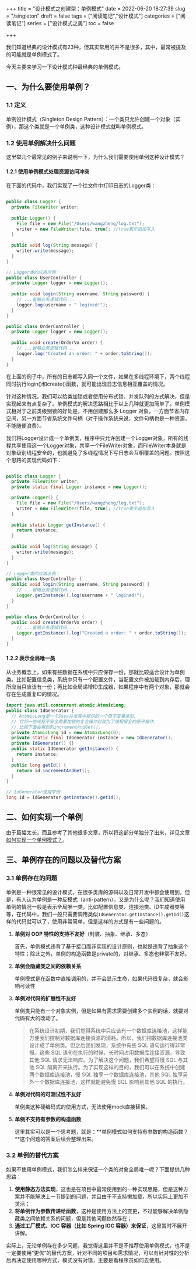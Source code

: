 +++
title = "设计模式之创建型：单例模式"
date = 2022-06-20 18:27:39
slug = "/singleton"
draft = false
tags = ["阅读笔记","设计模式"]
categories = ["阅读笔记"]
series = ["设计模式之美"]
toc = false

+++

我们知道经典的设计模式有23种，但其实常用的并不是很多，其中，最常被提及的可能就是单例模式了。



今天主要来学习一下设计模式种最经典的单例模式。

## 一、为什么要使用单例？

### 1.1 定义

单例设计模式（Singleton Design Pattern）：一个类只允许创建一个对象（实例），那这个类就是一个单例类，这种设计模式就叫单例模式。

### 1.2 使用单例解决什么问题

这里举几个最常见的例子来说明一下，为什么我们需要使用单例这种设计模式？

#### 1.2.1 使用单例模式处理资源访问冲突

在下面的代码中，我们实现了一个往文件中打印日志的Logger类：

```java

public class Logger {
  private FileWriter writer;
  
  public Logger() {
    File file = new File("/Users/wangzheng/log.txt");
    writer = new FileWriter(file, true); //true表示追加写入
  }
  
  public void log(String message) {
    writer.write(message);
  }
}

// Logger类的应用示例：
public class UserController {
  private Logger logger = new Logger();
  
  public void login(String username, String password) {
    // ...省略业务逻辑代码...
    logger.log(username + " logined!");
  }
}

public class OrderController {
  private Logger logger = new Logger();
  
  public void create(OrderVo order) {
    // ...省略业务逻辑代码...
    logger.log("Created an order: " + order.toString());
  }
}
```

在上面的例子中，所有的日志都写入同一个文件，如果在多线程环境下，两个线程同时执行login()和create()函数，就可能出现日志信息相互覆盖的情况。

针对这种情况，我们可以给类加锁或者使用分布式锁、并发队列的方式解决，但是实现起来有点复杂了。单例模式的解决思路相比于以上几种就更加简单了。单例模式相对于之前类级别锁的好处是，不用创建那么多 Logger 对象，一方面节省内存空间，另一方面节省系统文件句柄（对于操作系统来说，文件句柄也是一种资源，不能随便浪费）。



我们将Logger设计成一个单例类，程序中只允许创建一个Logger对象，所有的线程共享使用这一个Logger对象，共享一个FileWriter对象，而FileWriter本身就是对象级别线程安全的，也就避免了多线程情况下写日志会互相覆盖的问题。按照这个思路的实现代码如下：

```java

public class Logger {
  private FileWriter writer;
  private static final Logger instance = new Logger();

  private Logger() {
    File file = new File("/Users/wangzheng/log.txt");
    writer = new FileWriter(file, true); //true表示追加写入
  }
  
  public static Logger getInstance() {
    return instance;
  }
  
  public void log(String message) {
    writer.write(mesasge);
  }
}

// Logger类的应用示例：
public class UserController {
  public void login(String username, String password) {
    // ...省略业务逻辑代码...
    Logger.getInstance().log(username + " logined!");
  }
}

public class OrderController {  
  public void create(OrderVo order) {
    // ...省略业务逻辑代码...
    Logger.getInstance().log("Created a order: " + order.toString());
  }
}
```

#### 1.2.2 表示全局唯一类

从业务概念上，如果有些数据在系统中只应保存一份，那就比较适合设计为单例类。比如配置信息类，系统中只有一个配置文件，当配置文件被加载到内存后，理所应当只应该有一份；再比如全局递增ID生成器，如果程序中有两个对象，那就会存在生成重复ID的情况。

```java
import java.util.concurrent.atomic.AtomicLong;
public class IdGenerator {
  // AtomicLong是一个Java并发库中提供的一个原子变量类型,
  // 它将一些线程不安全需要加锁的复合操作封装为了线程安全的原子操作，
  // 比如下面会用到的incrementAndGet().
  private AtomicLong id = new AtomicLong(0);
  private static final IdGenerator instance = new IdGenerator();
  private IdGenerator() {}
  public static IdGenerator getInstance() {
    return instance;
  }
  public long getId() { 
    return id.incrementAndGet();
  }
}

// IdGenerator使用举例
long id = IdGenerator.getInstance().getId();
```

## 二、如何实现一个单例

由于篇幅太长，而且参考了其他很多文章，所以将这部分单独分了出来，详见文章[如何实现一个单例模式？](https://kiwi4814.com/posts/2022/singleton-impl/)。

## 三、单例存在的问题以及替代方案

### 3.1 单例存在的问题

单例是一种很常见的设计模式，在很多类库的源码以及日常开发中都会使用到，但是，有人认为单例是一种反模式（anti-pattern），又是为什么呢？我们知道使用单例的情况一般是表示全局唯一类，比如配置信息类、连接池类、ID生成器类等等，在代码中，我们一般只需要调用类似`IdGenerator.getInstance().getId()`这样的代码就可以了，使用非常简单，但是这样的方式是有一些问题的。

1. **单例对 OOP 特性的支持不友好**（封装、抽象、继承、多态）

   首先，单例模式违背了基于接口而非实现的设计原则，也就是违背了抽象这个特性；除此之外，单例的构造函数是private的，对继承、多态也非常不友好。

2. **单例会隐藏类之间的依赖关系**

   单例模式是在函数中直接调用的，并不会显示生命，如果代码很复杂，就会影响可读性

3. **单例对代码的扩展性不友好**

   单例类只能有一个对象实例，但是如果有需求需要创建多个实例的话，就要对代码有大的改动了。

   > 在系统设计初期，我们觉得系统中只应该有一个数据库连接池，这样能方便我们控制对数据库连接资源的消耗。所以，我们把数据库连接池类设计成了单例类。但之后我们发现，系统中有些 SQL 语句运行得非常慢。这些 SQL 语句在执行的时候，长时间占用数据库连接资源，导致其他 SQL 请求无法响应。为了解决这个问题，我们希望将慢 SQL 与其他 SQL 隔离开来执行。为了实现这样的目的，我们可以在系统中创建两个数据库连接池，慢 SQL 独享一个数据库连接池，其他 SQL 独享另外一个数据库连接池，这样就能避免慢 SQL 影响到其他 SQL 的执行。

4. **单例对代码的可测试性不友好**

   单例类这种硬编码式的使用方式，无法使用mock直接替换。

5. **单例不支持有参数的构造函数**

   这里其实可以是一个思考题，就是：**单例模式如何支持有参数的构造函数？**这个问题的答案后续会整理出来。

### 3.2 单例的替代方案

如果不使用单例模式，我们怎么样来保证一个类的对象全局唯一呢？下面提供几种思路：

1. **使用静态方法实现**，这也是在项目中最常使用到的一种实现思路，但是这种方案并不能解决上一节提到的问题，并且由于不支持懒加载，所以实际上更加不灵活；
2. **将单例作为参数传递给函数**，这种是使用方法上的变更，不过能够解决单例隐藏类之间依赖关系的问题，但是其他问题依然存在；
3. **通过工厂模式、IOC 容器（比如 Spring IOC 容器）来保证**，这里暂时不展开讲解。



实际上，无论单例存在多少问题，我觉得这里并不是不推荐使用单例模式，也不是一定要使用“更优”的替代方案，针对不同的项目和需求情况，可以有针对性的分析后再决定使用哪种方式，模式没有对错，主要是看程序员如何去使用。

